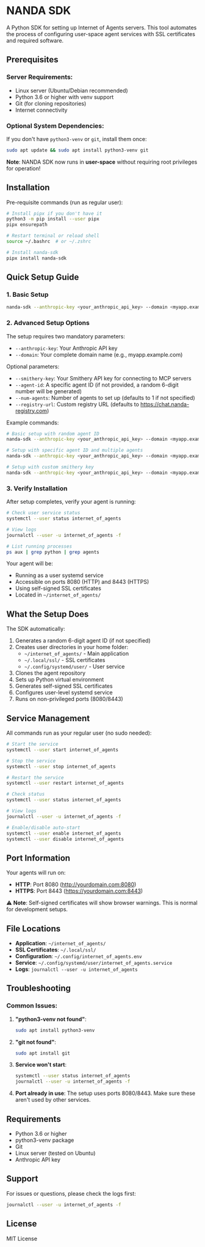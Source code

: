# NANDA SDK

A Python SDK for setting up Internet of Agents servers. This tool automates the process of configuring user-space agent services with SSL certificates and required software.

## Prerequisites

### Server Requirements:
- Linux server (Ubuntu/Debian recommended)  
- Python 3.6 or higher with venv support
- Git (for cloning repositories)
- Internet connectivity

### Optional System Dependencies:
If you don't have `python3-venv` or `git`, install them once:
```bash
sudo apt update && sudo apt install python3-venv git
```

**Note**: NANDA SDK now runs in **user-space** without requiring root privileges for operation!

## Installation

Pre-requisite commands (run as regular user):

```bash
# Install pipx if you don't have it
python3 -m pip install --user pipx
pipx ensurepath

# Restart terminal or reload shell
source ~/.bashrc  # or ~/.zshrc

# Install nanda-sdk
pipx install nanda-sdk
```

## Quick Setup Guide

### 1. Basic Setup
```bash
nanda-sdk --anthropic-key <your_anthropic_api_key> --domain <myapp.example.com> 
```

### 2. Advanced Setup Options
The setup requires two mandatory parameters:
- `--anthropic-key`: Your Anthropic API key
- `--domain`: Your complete domain name (e.g., myapp.example.com)

Optional parameters:
- `--smithery-key`: Your Smithery API key for connecting to MCP servers
- `--agent-id`: A specific agent ID (if not provided, a random 6-digit number will be generated)
- `--num-agents`: Number of agents to set up (defaults to 1 if not specified)
- `--registry-url`: Custom registry URL (defaults to https://chat.nanda-registry.com)

Example commands:
```bash
# Basic setup with random agent ID
nanda-sdk --anthropic-key <your_anthropic_api_key> --domain <myapp.example.com> 

# Setup with specific agent ID and multiple agents
nanda-sdk --anthropic-key <your_anthropic_api_key> --domain <myapp.example.com> --agent-id 123456 --num-agents 3

# Setup with custom smithery key
nanda-sdk --anthropic-key <your_anthropic_api_key> --domain <myapp.example.com> --smithery-key <your_smithery_api_key>
```

### 3. Verify Installation
After setup completes, verify your agent is running:

```bash
# Check user service status
systemctl --user status internet_of_agents

# View logs
journalctl --user -u internet_of_agents -f

# List running processes 
ps aux | grep python | grep agents
```

Your agent will be:
- Running as a user systemd service
- Accessible on ports 8080 (HTTP) and 8443 (HTTPS) 
- Using self-signed SSL certificates
- Located in `~/internet_of_agents/`

## What the Setup Does

The SDK automatically:
1. Generates a random 6-digit agent ID (if not specified)
2. Creates user directories in your home folder:
   - `~/internet_of_agents/` - Main application
   - `~/.local/ssl/` - SSL certificates  
   - `~/.config/systemd/user/` - User service
3. Clones the agent repository
4. Sets up Python virtual environment
5. Generates self-signed SSL certificates
6. Configures user-level systemd service
7. Runs on non-privileged ports (8080/8443)

## Service Management

All commands run as your regular user (no sudo needed):

```bash
# Start the service
systemctl --user start internet_of_agents

# Stop the service  
systemctl --user stop internet_of_agents

# Restart the service
systemctl --user restart internet_of_agents

# Check status
systemctl --user status internet_of_agents

# View logs
journalctl --user -u internet_of_agents -f

# Enable/disable auto-start
systemctl --user enable internet_of_agents
systemctl --user disable internet_of_agents
```

## Port Information

Your agents will run on:
- **HTTP**: Port 8080 (http://yourdomain.com:8080)
- **HTTPS**: Port 8443 (https://yourdomain.com:8443) 

⚠️ **Note**: Self-signed certificates will show browser warnings. This is normal for development setups.

## File Locations

- **Application**: `~/internet_of_agents/`
- **SSL Certificates**: `~/.local/ssl/`
- **Configuration**: `~/.config/internet_of_agents.env`
- **Service**: `~/.config/systemd/user/internet_of_agents.service`
- **Logs**: `journalctl --user -u internet_of_agents`

## Troubleshooting

### Common Issues:

1. **"python3-venv not found"**:
   ```bash
   sudo apt install python3-venv
   ```

2. **"git not found"**:
   ```bash
   sudo apt install git
   ```

3. **Service won't start**:
   ```bash
   systemctl --user status internet_of_agents
   journalctl --user -u internet_of_agents -f
   ```

4. **Port already in use**:
   The setup uses ports 8080/8443. Make sure these aren't used by other services.

## Requirements

- Python 3.6 or higher
- python3-venv package
- Git
- Linux server (tested on Ubuntu)
- Anthropic API key

## Support

For issues or questions, please check the logs first:
```bash
journalctl --user -u internet_of_agents -f
```

## License

MIT License 
